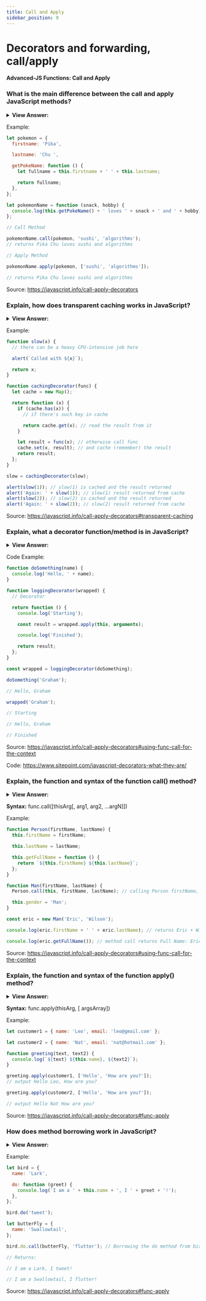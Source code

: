 ```yaml
---
title: Call and Apply
sidebar_position: 9
---
```


# Decorators and forwarding, call/apply

**Advanced-JS Functions: Call and Apply**

<head>
  <title>Call and Apply - JavaScript Interview Questions & Answers</title>
  <meta charSet="utf-8" />
</head>

### What is the main difference between the call and apply JavaScript methods?

<details>
  <summary><strong>View Answer:</strong></summary>
  <div>
  <div><strong>Interview Response:</strong> The only difference between call and apply is what they accept as parameters, call() expects all parameters to be passed in individually, whereas apply() expects an array of parameters.
</div>
  </div>
</details>

Example:

```js
let pokemon = {
  firstname: 'Pika',

  lastname: 'Chu ',

  getPokeName: function () {
    let fullname = this.firstname + ' ' + this.lastname;

    return fullname;
  },
};

let pokemonName = function (snack, hobby) {
  console.log(this.getPokeName() + ' loves ' + snack + ' and ' + hobby);
};

// Call Method

pokemonName.call(pokemon, 'sushi', 'algorithms');
// returns Pika Chu loves sushi and algorithms

// Apply Method

pokemonName.apply(pokemon, ['sushi', 'algorithms']);

// returns Pika Chu loves sushi and algorithms
```

Source: <https://javascript.info/call-apply-decorators>

### Explain, how does transparent caching works in JavaScript?

<details>
  <summary><strong>View Answer:</strong></summary>
  <div>
  <div><strong>Interview Response:</strong> You can use transparent caching to reduce the load on the user’s browser or server by implementing a decorator. The decorator handles the functions result in a manner to determine if the result has been cached or not. Transparent caching also reduces the amount of bandwidth necessary to perform tasks and can greatly improve application performance. One of the main benefits of creating decorators is the ability to re-use cached results.
</div>
  </div>
</details>

Example:

```js
function slow(x) {
  // there can be a heavy CPU-intensive job here

  alert(`Called with ${x}`);

  return x;
}

function cachingDecorator(func) {
  let cache = new Map();

  return function (x) {
    if (cache.has(x)) {
      // if there's such key in cache

      return cache.get(x); // read the result from it
    }

    let result = func(x); // otherwise call func
    cache.set(x, result); // and cache (remember) the result
    return result;
  };
}

slow = cachingDecorator(slow);

alert(slow(1)); // slow(1) is cached and the result returned
alert('Again: ' + slow(1)); // slow(1) result returned from cache
alert(slow(2)); // slow(2) is cached and the result returned
alert('Again: ' + slow(2)); // slow(2) result returned from cache
```

Source: <https://javascript.info/call-apply-decorators#transparent-caching>

### Explain, what a decorator function/method is in JavaScript?

<details>
  <summary><strong>View Answer:</strong></summary>
  <div>
  <div><strong>Interview Response:</strong> A decorator is a function that modifies the behavior of the function or method passed to it by returning a new function. You can implement decorators in any language that supports functions as first-class citizens, where you can bind a function to a variable or pass it as an argument to another function.
</div>
  </div>
</details>

Code Example:

```js
function doSomething(name) {
  console.log('Hello, ' + name);
}

function loggingDecorator(wrapped) {
  // Decorator

  return function () {
    console.log('Starting');

    const result = wrapped.apply(this, arguments);

    console.log('Finished');

    return result;
  };
}

const wrapped = loggingDecorator(doSomething);

doSomething('Graham');

// Hello, Graham

wrapped('Graham');

// Starting

// Hello, Graham

// Finished
```

Source: <https://javascript.info/call-apply-decorators#using-func-call-for-the-context>

Code: <https://www.sitepoint.com/javascript-decorators-what-they-are/>

### Explain, the function and syntax of the function call() method?

<details>
  <summary><strong>View Answer:</strong></summary>
  <div>
  <div><strong>Interview Response:</strong> The call method allows a function belonging to one object to be assigned and called for a different object. The call method provides a new value of “this” to the function. With call, you can write a method once and then inherit it in another object, without having to rewrite the method for the new object. The call method expects a list of arguments verses an array of arguments in the apply method.</div><br />
  <div><strong>Technical Response:</strong> The call() method allows for a function/method belonging to one object to be assigned and called for a different object. The call() method provides a new value of this to the function/method. With call(), you can write a method once and then inherit it in another object, without having to rewrite the method for the new object. While the syntax of this function is almost identical to that of apply(), the fundamental difference is that call() accepts an argument list, while apply() accepts a single array of arguments.
  </div>
  </div>
</details>

**Syntax:** func.call([thisArg[, arg1, arg2, ...argN]])

Example:

```js
function Person(firstName, lastName) {
  this.firstName = firstName;

  this.lastName = lastName;

  this.getFullName = function () {
    return `${this.firstName} ${this.lastName}`;
  };
}

function Man(firstName, lastName) {
  Person.call(this, firstName, lastName); // calling Person firstName, lastName

  this.gender = 'Man';
}

const eric = new Man('Eric', 'Wilson');

console.log(eric.firstName + ' ' + eric.lastName); // returns Eric + Wilson

console.log(eric.getFullName()); // method call returns Full Name: Eric Wilson
```

Source: <https://javascript.info/call-apply-decorators#using-func-call-for-the-context>

### Explain, the function and syntax of the function apply() method?

<details>
  <summary><strong>View Answer:</strong></summary>
  <div>
  <div><strong>Interview Response:</strong> The apply method calls a function with a given “this” value, and arguments provided as an array or an array-like object. While the syntax of this function is almost identical to that of the call method. The fundamental difference is that call() accepts an argument list, while apply() accepts a single array of arguments.
</div>
  </div>
</details>

**Syntax:** func.apply(thisArg, [ argsArray])

Example:

```js
let customer1 = { name: 'Leo', email: 'leo@gmail.com' };

let customer2 = { name: 'Nat', email: 'nat@hotmail.com' };

function greeting(text, text2) {
  console.log(`${text} ${this.name}, ${text2}`);
}

greeting.apply(customer1, ['Hello', 'How are you?']);
// output Hello Leo, How are you?

greeting.apply(customer2, ['Hello', 'How are you?']);

// output Hello Nat How are you?
```

Source: <https://javascript.info/call-apply-decorators#func-apply>

### How does method borrowing work in JavaScript?

<details>
  <summary><strong>View Answer:</strong></summary>
  <div>
  <div><strong>Interview Response:</strong> Method borrowing allows us to use the methods of one object on a different object without having to make a copy of that method and maintain it in two separate places. It is accomplished through the use of .call(), .apply(), or .bind(), all of which exist to explicitly set this on the method we are borrowing.
</div>
  </div>
</details>

Example:

```js
let bird = {
  name: 'Lark',

  do: function (greet) {
    console.log('I am a ' + this.name + ', I ' + greet + '!');
  },
};

bird.do('tweet');

let butterFly = {
  name: 'Swallowtail',
};

bird.do.call(butterFly, 'flutter'); // Borrowing the do method from bird

// Returns:

// I am a Lark, I tweet!

// I am a Swallowtail, I flutter!
```

Source: <https://javascript.info/call-apply-decorators#func-apply>

